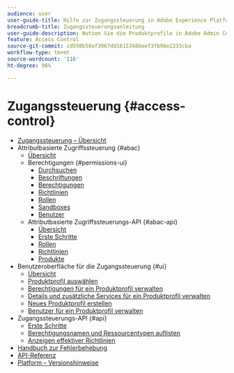 ```yaml
---
audience: user
user-guide-title: Hilfe zur Zugangssteuerung in Adobe Experience Platform
breadcrumb-title: Zugangssteuerungsanleitung
user-guide-description: Nutzen Sie die Produktprofile in Adobe Admin Console, um Benutzer mit Berechtigungen und Sandboxes zu verknüpfen.
feature: Access Control
source-git-commit: cd598b58af3067dd1615348beef3fb96e2233cba
workflow-type: tm+mt
source-wordcount: '116'
ht-degree: 96%

---
```



# Zugangssteuerung {#access-control}

* [Zugangssteuerung – Übersicht](home.md)
* Attributbasierte Zugriffssteuerung {#abac}
   * [Übersicht](abac/overview.md)
   * Berechtigungen {#permissions-ui}
      * [Durchsuchen](abac/ui/browse.md)
      * [Beschriftungen](abac/ui/labels.md)
      * [Berechtigungen](abac/ui/permissions.md)
      * [Richtlinien](abac/ui/policies.md)
      * [Rollen](abac/ui/roles.md)
      * [Sandboxes](abac/ui/sandboxes.md)
      * [Benutzer](abac/ui/users.md)
   * Attributbasierte Zugriffssteuerungs-API {#abac-api}
      * [Übersicht](abac/api/overview.md)
      * [Erste Schritte](abac/api/getting-started.md)
      * [Rollen](abac/api/roles.md)
      * [Richtlinien](abac/api/policies.md)
      * [Produkte](abac/api/products.md)
* Benutzeroberfläche für die Zugangssteuerung {#ui}
   * [Übersicht](ui/overview.md)
   * [Produktprofil auswählen](ui/browse.md)
   * [Berechtigungen für ein Produktprofil verwalten](ui/permissions.md)
   * [Details und zusätzliche Services für ein Produktprofil verwalten](ui/details-and-services.md)
   * [Neues Produktprofil erstellen](ui/create-profile.md)
   * [Benutzer für ein Produktprofil verwalten](ui/users.md)
* Zugangssteuerungs-API {#api}
   * [Erste Schritte](api/getting-started.md)
   * [Berechtigungsnamen und Ressourcentypen auflisten](api/permissions-and-resource-types.md)
   * [Anzeigen effektiver Richtlinien](api/effective-policies.md)
* [Handbuch zur Fehlerbehebung](troubleshooting-guide.md)
* [API-Referenz](https://www.adobe.io/experience-platform-apis/references/access-control/)
* [Platform – Versionshinweise](https://docs.adobe.com/content/help/de-DE/experience-platform/release-notes/latest.html)